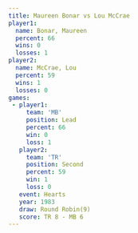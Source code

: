 ```yaml
---
title: Maureen Bonar vs Lou McCrae
player1:              
  name: Bonar, Maureen
  percent: 66         
  wins: 0             
  losses: 1           
player2:              
  name: McCrae, Lou   
  percent: 59         
  wins: 1             
  losses: 0           
games:
 - player1:        
     team: 'MB'    
     position: Lead
     percent: 66   
     win: 0        
     loss: 1       
   player2:          
     team: 'TR'      
     position: Second
     percent: 59     
     win: 1          
     loss: 0         
   event: Hearts       
   year: 1983          
   draw: Round Robin(9)
   score: TR 8 - MB 6  
---
```

